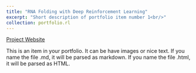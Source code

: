 ```yaml
---
title: "RNA Folding with Deep Reinforcement Learning"
excerpt: "Short description of portfolio item number 1<br/>"
collection: portfolio.rl
---
```


[Project Website](https://netopedro.github.io/RNAFoldingDeepRL/)

This is an item in your portfolio. It can be have images or nice text. If you name the file .md, it will be parsed as markdown. If you name the file .html, it will be parsed as HTML. 
